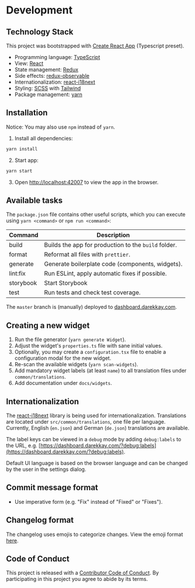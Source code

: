 # Development

## Technology Stack

This project was bootstrapped with [Create React App](https://github.com/facebook/create-react-app) (Typescript preset).

- Programming language: [TypeScript](https://www.typescriptlang.org/)
- View: [React](https://reactjs.org/)
- State management: [Redux](https://redux.js.org/)
- Side effects: [redux-observable](https://redux-observable.js.org/)
- Internationalization: [react-i18next](https://react.i18next.com/)
- Styling: [SCSS](https://sass-lang.com/) with [Tailwind](https://tailwindcss.com/)
- Package management: [yarn](https://yarnpkg.com)

## Installation

Notice: You may also use `npm` instead of `yarn`.

1. Install all dependencies:

```bash
yarn install
```

2. Start app:

```bash
yarn start
```

3. Open [http://localhost:42007](http://localhost:42007) to view the app in the browser.

## Available tasks

The `package.json` file contains other useful scripts, which you can execute using `yarn <command>` or `npm run <command>`:

| Command   | Description                                          |
| --------- | ---------------------------------------------------- |
| build     | Builds the app for production to the `build` folder. |
| format    | Reformat all files with `prettier`.                  |
| generate  | Generate boilerplate code (components, widgets).     |
| lint:fix  | Run ESLint, apply automatic fixes if possible.       |
| storybook | Start Storybook                                      |
| test      | Run tests and check test coverage.                   |

The `master` branch is (manually) deployed to [dashboard.darekkay.com](https://dashboard.darekkay.com).

## Creating a new widget

1. Run the file generator (`yarn generate Widget`).
2. Adjust the widget's `properties.ts` file with sane initial values.
3. Optionally, you may create a `configuration.tsx` file to enable a configuration modal for the new widget.
4. Re-scan the available widgets (`yarn scan-widgets`).
5. Add mandatory widget labels (at least `name`) to all translation files under `common/translations`.
6. Add documentation under `docs/widgets`.

## Internationalization

The [react-i18next](https://react.i18next.com/) library is being used for internationalization. Translations are located under `src/common/translations`, one file per language. Currently, English (`en.json`) and German (`de.json`) translations are available.

The label keys can be viewed in a `debug` mode by adding `debug:labels` to the URL, e.g. [https://dashboard.darekkay.com/?debug:labels](https://dashboard.darekkay.com/?debug:labels).

Default UI language is based on the browser language and can be changed by the user in the settings dialog.

## Commit message format

- Use imperative form (e.g. "Fix" instead of "Fixed" or "Fixes").

## Changelog format

The changelog uses emojis to categorize changes. View the emoji format [here](https://github.com/darekkay/config-files/blob/master/github/CHANGELOG.md).

## Code of Conduct

This project is released with a [Contributor Code of Conduct](https://github.com/darekkay/dashboard/blob/master/CODE_OF_CONDUCT.md). By participating in this project you agree to abide by its terms.
